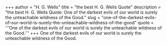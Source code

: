 +++
author = "H. G. Wells"
title = "the best H. G. Wells Quote"
description = "the best H. G. Wells Quote: One of the darkest evils of our world is surely the unteachable wildness of the Good."
slug = "one-of-the-darkest-evils-of-our-world-is-surely-the-unteachable-wildness-of-the-good"
quote = '''One of the darkest evils of our world is surely the unteachable wildness of the Good.'''
+++
One of the darkest evils of our world is surely the unteachable wildness of the Good.
